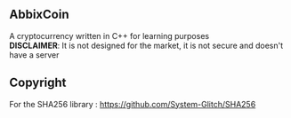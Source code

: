 ## AbbixCoin
A cryptocurrency written in C++ for learning purposes
<br>
**DISCLAIMER**: It is not designed for the market, it is not secure and doesn't have a server

## Copyright
For the SHA256 library : https://github.com/System-Glitch/SHA256